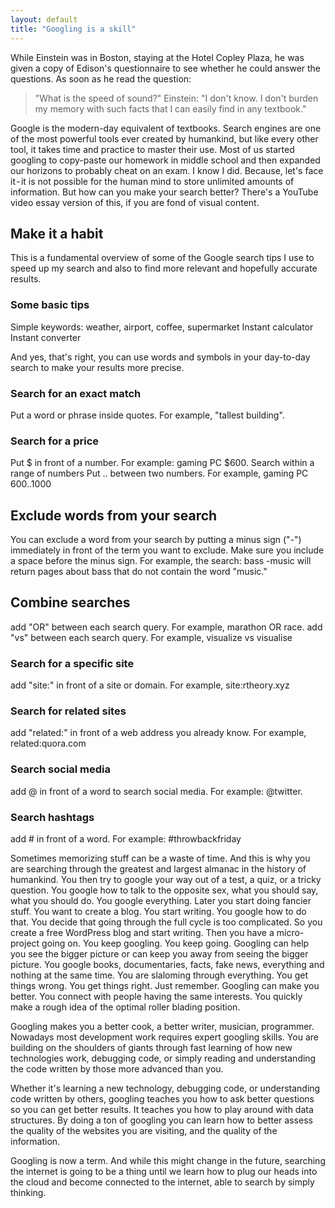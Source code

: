 ```yaml
---
layout: default
title: "Googling is a skill"
---
```


While Einstein was in Boston, staying at the Hotel Copley Plaza, he was given a copy of Edison's questionnaire to see whether he could answer the questions. As soon as he read the question:

> "What is the speed of sound?"
> Einstein: "I don't know. I don't burden my memory with such facts that I can easily find in any textbook."

Google is the modern-day equivalent of textbooks. Search engines are one of the most powerful tools ever created by humankind, but like every other tool, it takes time and practice to master their use. Most of us started googling to copy-paste our homework in middle school and then expanded our horizons to probably cheat on an exam. I know I did. Because, let's face it - it is not possible for the human mind to store unlimited amounts of information. But how can you make your search better?
There's a YouTube video essay version of this, if you are fond of visual content.

## Make it a habit
This is a fundamental overview of some of the Google search tips I use to speed up my search and also to find more relevant and hopefully accurate results.

### Some basic tips
Simple keywords: weather, airport, coffee, supermarket
Instant calculator
Instant converter

And yes, that's right, you can use words and symbols in your day-to-day search to make your results more precise.

### Search for an exact match
Put a word or phrase inside quotes. For example, "tallest building".
### Search for a price
Put $ in front of a number. For example: gaming PC $600.
Search within a range of numbers
Put .. between two numbers. For example, gaming PC $600..$1000
## Exclude words from your search
You can exclude a word from your search by putting a minus sign ("-") immediately in front of the term you want to exclude. Make sure you include a space before the minus sign. For example, the search: bass -music will return pages about bass that do not contain the word "music."
## Combine searches
add "OR" between each search query. For example, marathon OR race.
add "vs" between each search query. For example, visualize vs visualise

### Search for a specific site
add "site:" in front of a site or domain. For example, site:rtheory.xyz

### Search for related sites
add "related:" in front of a web address you already know. For example, related:quora.com

### Search social media
add @ in front of a word to search social media. For example: @twitter.

### Search hashtags
add # in front of a word. For example: #throwbackfriday

Sometimes memorizing stuff can be a waste of time. And this is why you are searching through the greatest and largest almanac in the history of humankind. You then try to google your way out of a test, a quiz, or a tricky question. You google how to talk to the opposite sex, what you should say, what you should do. You google everything. Later you start doing fancier stuff. You want to create a blog. You start writing. You google how to do that. You decide that going through the full cycle is too complicated. So you create a free WordPress blog and start writing. Then you have a micro-project going on. You keep googling. You keep going.
Googling can help you see the bigger picture or can keep you away from seeing the bigger picture. You google books, documentaries, facts, fake news, everything and nothing at the same time. You are slaloming through everything. You get things wrong. You get things right. Just remember. Googling can make you better. You connect with people having the same interests. You quickly make a rough idea of the optimal roller blading position.

Googling makes you a better cook, a better writer, musician, programmer. Nowadays most development work requires expert googling skills. You are building on the shoulders of giants through fast learning of how new technologies work, debugging code, or simply reading and understanding the code written by those more advanced than you.

Whether it's learning a new technology, debugging code, or understanding code written by others, googling teaches you how to ask better questions so you can get better results. It teaches you how to play around with data structures.
By doing a ton of googling you can learn how to better assess the quality of the websites you are visiting, and the quality of the information.

Googling is now a term. And while this might change in the future, searching the internet is going to be a thing until we learn how to plug our heads into the cloud and become connected to the internet, able to search by simply thinking.